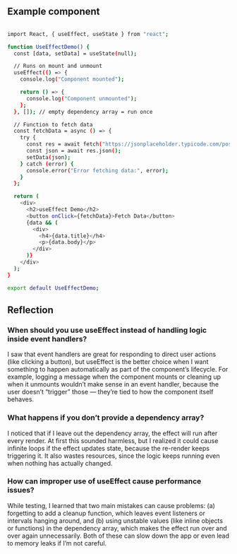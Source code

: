 ## Example component 
```bash

import React, { useEffect, useState } from "react";

function UseEffectDemo() {
  const [data, setData] = useState(null);

  // Runs on mount and unmount
  useEffect(() => {
    console.log("Component mounted");

    return () => {
      console.log("Component unmounted");
    };
  }, []); // empty dependency array = run once

  // Function to fetch data
  const fetchData = async () => {
    try {
      const res = await fetch("https://jsonplaceholder.typicode.com/posts/1");
      const json = await res.json();
      setData(json);
    } catch (error) {
      console.error("Error fetching data:", error);
    }
  };

  return (
    <div>
      <h2>useEffect Demo</h2>
      <button onClick={fetchData}>Fetch Data</button>
      {data && (
        <div>
          <h4>{data.title}</h4>
          <p>{data.body}</p>
        </div>
      )}
    </div>
  );
}

export default UseEffectDemo;

```

## Reflection
### When should you use useEffect instead of handling logic inside event handlers?
I saw that event handlers are great for responding to direct user actions (like clicking a button), but useEffect is the better choice when I want something to happen automatically as part of the component’s lifecycle. For example, logging a message when the component mounts or cleaning up when it unmounts wouldn’t make sense in an event handler, because the user doesn’t “trigger” those — they’re tied to how the component itself behaves.

### What happens if you don’t provide a dependency array?
I noticed that if I leave out the dependency array, the effect will run after every render. At first this sounded harmless, but I realized it could cause infinite loops if the effect updates state, because the re-render keeps triggering it. It also wastes resources, since the logic keeps running even when nothing has actually changed.

### How can improper use of useEffect cause performance issues?

While testing, I learned that two main mistakes can cause problems: (a) forgetting to add a cleanup function, which leaves event listeners or intervals hanging around, and (b) using unstable values (like inline objects or functions) in the dependency array, which makes the effect run over and over again unnecessarily. Both of these can slow down the app or even lead to memory leaks if I’m not careful.